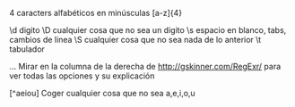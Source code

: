 4 caracters alfabéticos en minúsculas
[a-z]{4}


\d digito
\D cualquier cosa que no sea un digito
\s espacio en blanco, tabs, cambios de linea
\S cualquier cosa que no sea nada de lo anterior
\t tabulador

...
Mirar en la columna de la derecha de http://gskinner.com/RegExr/ para ver todas las opciones y su explicación


[^aeiou]
Coger cualquier cosa que no sea a,e,i,o,u

